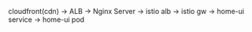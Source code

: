 cloudfront(cdn) -> ALB -> Nginx Server -> istio alb -> istio gw -> home-ui service -> home-ui pod
<!--stackedit_data:
eyJoaXN0b3J5IjpbLTQ1MzAwODg2M119
-->